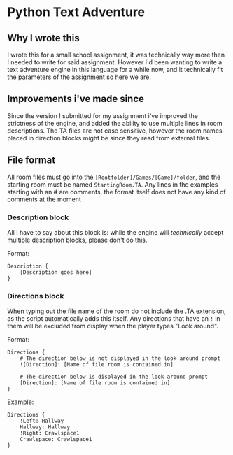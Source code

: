 # Python Text Adventure

## Why I wrote this
I wrote this for a small school assignment, it was technically way more then I needed to write for said assignment. However I'd been wanting to write a text adventure engine in this language for a while now, and it technically fit the parameters of the assignment so here we are. 

## Improvements i've made since
Since the version I submitted for my assignment i've improved the strictness of the engine, and added the ability to use multiple lines in room descriptions. The TA files are not case sensitive, however the room names placed in direction blocks might be since they read from external files.

## File format

All room files must go into the `[Rootfolder]/Games/[Game]/folder`, and the starting room must be named `StartingRoom.TA`. Any lines in the examples starting with an # are comments, the format itself does not have any kind of comments at the moment

### Description block
All I have to say about this block is: while the engine will *technically* accept multiple description blocks, please don't do this. 

Format:

```
Description {
    [Description goes here]
}
```

### Directions block

When typing out the file name of the room do not include the .TA extension, as the script automatically adds this itself. Any directions that have an  `!` in them will be excluded from display when the player types "Look around". 

Format:

```
Directions {
    # The direction below is not displayed in the look around prompt
    ![Direction]: [Name of file room is contained in]

    # The direction below is displayed in the look around prompt
    [Direction]: [Name of file room is contained in]
}
```

Example:

```
Directions {
    !Left: Hallway
    Hallway: Hallway
    !Right: Crawlspace1
    Crawlspace: Crawlspace1
}
```